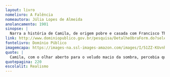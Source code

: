 ```yaml
---
layout: livro
nomelivro: A Falência
nomeautora: Júlia Lopes de Almeida
anolancamento: 1901
sinopse: |
  Narra a história de Camila, de origem pobre e casada com Francisco Theodoro pelo conforto e vantagens financeiras que ele a traz. Contudo, vê-se em paixão nos braços do doutor Gervásio. Francisco de nada desconfia, mas terá sua realidade em choque quando se vê em falência.
link: http://www.dominiopublico.gov.br/pesquisa/DetalheObraForm.do?select_action=&co_obra=7552
fontelivro: Domínio Público
imagemcapa: https://images-na.ssl-images-amazon.com/images/I/51ZZ-KUvnhL._SX346_BO1,204,203,200_.jpg
quote: |
  Camila, com o olhar aberto para o veludo macio da sombra, percebia que estava tudo perdido, irremissivelmente. No outro dia escreveria uma carta a Gervásio, com a sua última palavra.
quotepagina: 220
escolalit: Realismo
---
```

